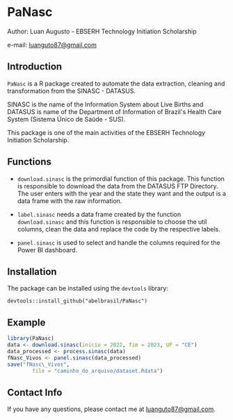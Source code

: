 # PaNasc

Author: Luan Augusto - EBSERH Technology Initiation Scholarship

e-mail: [luanguto87\@gmail.com](mailto:luanguto87@gmail.com)

## Introduction

`PaNasc` is a R package created to automate the data extraction, cleaning and transformation from the SINASC - DATASUS.

SINASC is the name of the Information System about Live Births and DATASUS is name of the Department of Information of Brazil's Health Care System (Sistema Único de Saúde - SUS).

This package is one of the main activities of the EBSERH Technology Initiation Scholarship.

## Functions

-   `download.sinasc` is the primordial function of this package. This function is responsible to download the data from the DATASUS FTP Directory. The user enters with the year and the state they want and the output is a data frame with the raw information.

-   `label.sinasc` needs a data frame created by the function `download.sinasc` and this function is responsible to choose the util columns, clean the data and replace the code by the respective labels.

-   `panel.sinasc` is used to select and handle the columns required for the Power BI dashboard.

## Installation

The package can be installed using the `devtools` library:

```         
devtools::install_github("abelbrasil/PaNasc")
```

## Example

``` R
library(PaNasc)
data <- download.sinasc(inicio = 2022, fim = 2023, UF = "CE")
data_processed <- process.sinasc(data)
fNasc_Vivos <- panel.sinasc(data_processed)
save("fNasc\_Vivos",
        file = "caminho_do_arquivo/dataset.Rdata")
```

## Contact Info

If you have any questions, please contact me at [luanguto87\@gmail.com](mailto:luanguto87@gmail.com).
